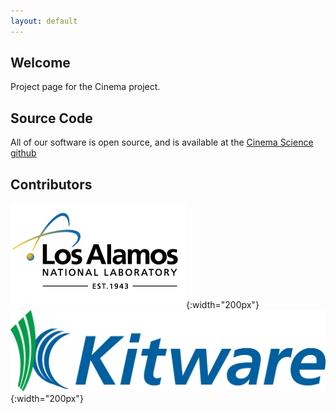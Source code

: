 ```yaml
---
layout: default
---
```


## [](#header-2)Welcome

Project page for the Cinema project.

## [](#header-2)Source Code

All of our software is open source, and is available at the 
[Cinema Science github](http://www.github.com/cinemascience)


## [](#header-2)Contributors

![logo](/assets/lanl-logo-footer.png){:width="200px"}
![logo](/assets/kitware_logo.png){:width="200px"}



